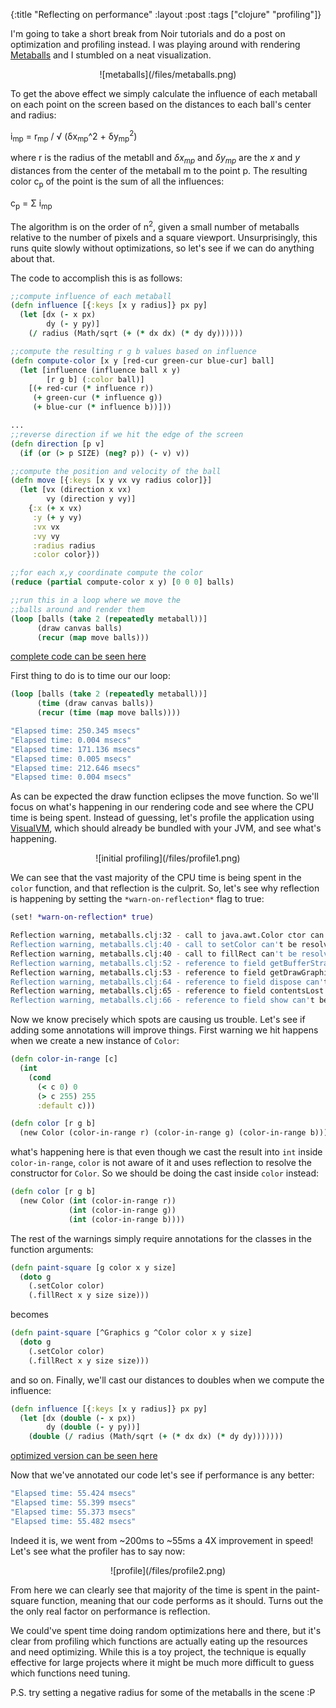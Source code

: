 {:title "Reflecting on performance"
 :layout :post
 :tags ["clojure" "profiling"]}

I'm going to take a short break from Noir tutorials and  do a post on optimization and profiling instead. I was playing around with rendering [Metaballs](http://en.wikipedia.org/wiki/Metaballs) and I stumbled on a neat visualization.

<center>
![metaballs](/files/metaballs.png)
</center>

To get the above effect we simply calculate the influence of each metaball on each point on the screen based on the distances to each ball's center and radius:

i<sub>mp</sub> = r<sub>mp</sub> / &#8730; (&#948;x<sub>mp</sub>^2 + &#948;y<sub>mp</sub><sup>2</sup>)

where r is the radius of the metabll and *&#948;x<sub>mp</sub>* and *&#948;y<sub>mp</sub>* are the *x* and *y* distances from the center of the metaball <emph>m</emph> to the point <emph>p</emph>. The resulting color <emph>c<sub>p</sub></emph> of the point is the sum of all the influences:

c<sub>p</sub> = &#931; i<sub>mp</sub>

The algorithm is on the order of <emph>n<sup>2</sup></emph>, given a small number of metaballs relative to the number of pixels and a square viewport. Unsurprisingly, this runs quite slowly without optimizations, so let's see if we can do anything about that.

The code to accomplish this is as follows:
```clojure
;;compute influence of each metaball
(defn influence [{:keys [x y radius]} px py]
  (let [dx (- x px)
        dy (- y py)]
    (/ radius (Math/sqrt (+ (* dx dx) (* dy dy))))))

;;compute the resulting r g b values based on influence
(defn compute-color [x y [red-cur green-cur blue-cur] ball]   
  (let [influence (influence ball x y)
        [r g b] (:color ball)] 
    [(+ red-cur (* influence r))
     (+ green-cur (* influence g))
     (+ blue-cur (* influence b))]))

...
;;reverse direction if we hit the edge of the screen
(defn direction [p v]
  (if (or (> p SIZE) (neg? p)) (- v) v))

;;compute the position and velocity of the ball
(defn move [{:keys [x y vx vy radius color]}]
  (let [vx (direction x vx)
        vy (direction y vy)]
    {:x (+ x vx)
     :y (+ y vy)
     :vx vx
     :vy vy
     :radius radius
     :color color}))

;;for each x,y coordinate compute the color
(reduce (partial compute-color x y) [0 0 0] balls)

;;run this in a loop where we move the 
;;balls around and render them
(loop [balls (take 2 (repeatedly metaball))]      
      (draw canvas balls)
      (recur (map move balls)))
```
[complete code can be seen here](https://gist.github.com/3411102)

First thing to do is to time our our loop:
```clojure
(loop [balls (take 2 (repeatedly metaball))]      
      (time (draw canvas balls))
      (recur (time (map move balls))))

"Elapsed time: 250.345 msecs"
"Elapsed time: 0.004 msecs"
"Elapsed time: 171.136 msecs"
"Elapsed time: 0.005 msecs"
"Elapsed time: 212.646 msecs"
"Elapsed time: 0.004 msecs"
```
As can be expected the draw function eclipses the move function. So we'll focus on what's happening in our rendering code and see where the CPU time is being spent. Instead of guessing, let's profile the application using [VisualVM](http://visualvm.java.net/download.html), which should already be bundled with your JVM, and see what's happening.

<center>
![initial profiling](/files/profile1.png)
</center>

We can see that the vast majority of the CPU time is being spent in the `color` function, and that reflection is the culprit. So, let's see why reflection is happening by setting the `*warn-on-reflection*` flag to true:
```clojure
(set! *warn-on-reflection* true)
```
```bash
Reflection warning, metaballs.clj:32 - call to java.awt.Color ctor can't be resolved.
Reflection warning, metaballs.clj:40 - call to setColor can't be resolved.
Reflection warning, metaballs.clj:40 - call to fillRect can't be resolved.
Reflection warning, metaballs.clj:52 - reference to field getBufferStrategy can't be resolved.
Reflection warning, metaballs.clj:53 - reference to field getDrawGraphics can't be resolved.
Reflection warning, metaballs.clj:64 - reference to field dispose can't be resolved.
Reflection warning, metaballs.clj:65 - reference to field contentsLost can't be resolved.
Reflection warning, metaballs.clj:66 - reference to field show can't be resolved.
```
Now we know precisely which spots are causing us trouble. Let's see if adding some annotations will improve things. First warning we hit happens when we  create a new instance of `Color`:
```clojure
(defn color-in-range [c]
  (int
    (cond 
      (< c 0) 0
      (> c 255) 255
      :default c)))

(defn color [r g b]
  (new Color (color-in-range r) (color-in-range g) (color-in-range b)))
```
what's happening here is that even though we cast the result into `int` inside `color-in-range`, `color` is not aware of it and uses reflection to resolve the constructor for `Color`. So we should be doing the cast inside `color` instead:
```clojure
(defn color [r g b]
  (new Color (int (color-in-range r)) 
             (int (color-in-range g)) 
             (int (color-in-range b))))
```
The rest of the warnings simply require annotations for the classes in the function arguments:
```clojure
(defn paint-square [g color x y size]
  (doto g
    (.setColor color)
    (.fillRect x y size size)))
```
becomes
```clojure
(defn paint-square [^Graphics g ^Color color x y size]
  (doto g
    (.setColor color)
    (.fillRect x y size size)))
```
and so on. Finally, we'll cast our distances to doubles when we compute the influence:
```clojure
(defn influence [{:keys [x y radius]} px py]
  (let [dx (double (- x px))
        dy (double (- y py))]
    (double (/ radius (Math/sqrt (+ (* dx dx) (* dy dy)))))))
```

[optimized version can be seen here](https://gist.github.com/3411106)

Now that we've annotated our code let's see if performance is any better:
```clojure
"Elapsed time: 55.424 msecs"
"Elapsed time: 55.399 msecs"
"Elapsed time: 55.373 msecs"
"Elapsed time: 55.482 msecs"
```
Indeed it is, we went from ~200ms to ~55ms a 4X improvement in speed! Let's see what the profiler has to say now:

<center>
![profile](/files/profile2.png)
</center>

From here we can clearly see that majority of the time is spent in the paint-square function, meaning that our code performs as it should. Turns out the the only real factor on performance is reflection. 

We could've spent time doing random optimizations here and there, but it's clear from profiling which functions are actually eating up the resources and need optimizing. While this is a toy project, the technique is equally effective for large projects where it might be much more difficult to guess which functions need tuning.

P.S. try setting a negative radius for some of the metaballs in the scene :P